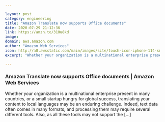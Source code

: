 ```yaml
---

layout: post
category: engineering
title: "Amazon Translate now supports Office documents"
date: 2020-07-29 21:12:36
link: https://amzn.to/310u8kd
image: 
domain: aws.amazon.com
author: "Amazon Web Services"
icon: http://a0.awsstatic.com/main/images/site/touch-icon-iphone-114-smile.png
excerpt: "Whether your organization is a multinational enterprise present in many countries, or a small startup hungry for global success, translating your content to local languages may be an enduring challenge. Indeed, text data often comes in many formats, and processing them may require several different tools. Also, as all these tools may not support the […]"

---
```


### Amazon Translate now supports Office documents | Amazon Web Services

Whether your organization is a multinational enterprise present in many countries, or a small startup hungry for global success, translating your content to local languages may be an enduring challenge. Indeed, text data often comes in many formats, and processing them may require several different tools. Also, as all these tools may not support the […]